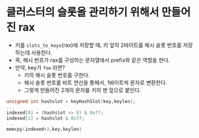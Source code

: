 # 클러스터의 슬롯을 관리하기 위해서 만들어진 rax

- 키를 `slots_to_keys`(rax)에 저장할 때, 키 앞의 2바이트를 해시 슬롯 번호를 저장하는데 사용한다.
- 즉, 해시 번호가 rax를 구성하는 문자열에서 prefix와 같은 역할을 한다.
- 만약, key가 `foo` 라면?
  - 키의 해시 슬롯 번호를 구한다.
  - 해시 슬롯 번호를 비트 연산을 통해서, 1바이트씩 문자로 변환한다.
  - 그렇게 만들어진 2개의 문자를 키의 맨 앞으로 붙인다.
```c
unsigned int hashslot = keyHashSlot(key,keylen);
...
indexed[0] = (hashslot >> 8) & 0xff;
indexed[1] = hashslot & 0xff;
...
memcpy(indexed+2,key,keylen)
```